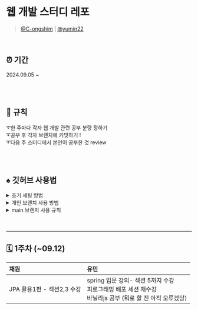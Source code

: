 # 웹 개발 스터디 레포
> [@C-ongshim](https://github.com/C-ongshim) | [@yumin22](https://github.com/yumin22)


<br/>

## ⏰ 기간
2024.09.05 ~

<br/><br/>

## 📌 규칙
➰한 주마다 각자 웹 개발 관련 공부 분량 정하기 <br/>
➰공부 후 각자 브랜치에 커밋하기 !<br/>
➰다음 주 스터디에서 본인이 공부한 것 review<br/>

<br/><br/>
  
## ♠️ 깃허브 사용법
<details>
  <summary>초기 세팅 방법</summary>
  1. local에 원하는 폴더 생성<br/>
  2. 루트 디렉토리에 git init<br/>
  3. git clone {레포지토리 주소} <strong>(레포 내용 받아오기)</strong><br/>
  -> 연결 확인: git remote -v<br/>
  4. git checkout -b {원하는 브랜치 이름} <strong>(새로운 브랜치 생성)</strong> <br/>
  -> local 브랜치 및 현재 위치 브랜치 확인: git branch<br/>
  -> origin 브랜치 확인 가능: git branch -r
</details>

<details>
  <summary>개인 브랜치 사용 방법</summary>
  ✔️ 코드파일 올리고 싶을 때<br/>
  -> git add . <strong>(루트 디렉토리 내 모든 파일 스테이징)</strong><br/>
  -> git commit -m "{원하는 커밋 명}" <strong>(add한 파일 로컬저장소에 저장)</strong><br/>
  -> git push origin {원하는 브랜치 이름}<strong>(commit을 원격저장소에 반영)</strong>
</details>

<details>
  <summary>main 브랜치 사용 규칙</summary>
  
  공부 계획표 작성: 본인 이름 아래아래 칸 |  | 사이에 작성, 줄넘김은 `<br/>`태그 넣기
</details


<br/><br/>

---
## 🗓️ 1주차 (~09.12)
|채원|유민|
|:--|:--|
|JPA 활용1편 - 섹션2,3 수강|spring 입문 강의- 섹션 5까지 수강<br/>피로그래밍 배포 세션 재수강<br/>바닐라js 공부 (뭐로 할 진 아직 모루겠당)|

